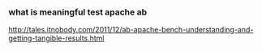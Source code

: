 ### what is meaningful test apache ab

http://tales.itnobody.com/2011/12/ab-apache-bench-understanding-and-getting-tangible-results.html